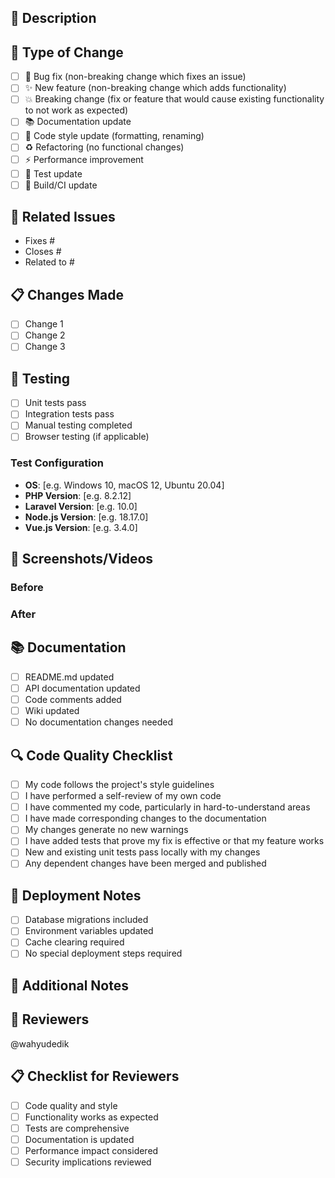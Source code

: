 ## 📝 Description
<!-- Provide a brief description of the changes in this PR -->

## 🎯 Type of Change
<!-- Mark the relevant option with an "x" -->
- [ ] 🐛 Bug fix (non-breaking change which fixes an issue)
- [ ] ✨ New feature (non-breaking change which adds functionality)
- [ ] 💥 Breaking change (fix or feature that would cause existing functionality to not work as expected)
- [ ] 📚 Documentation update
- [ ] 🎨 Code style update (formatting, renaming)
- [ ] ♻️ Refactoring (no functional changes)
- [ ] ⚡ Performance improvement
- [ ] 🧪 Test update
- [ ] 🔧 Build/CI update

## 🔗 Related Issues
<!-- Link any related issues using "Fixes #123", "Closes #123", or "Related to #123" -->
- Fixes #
- Closes #
- Related to #

## 📋 Changes Made
<!-- List the main changes made in this PR -->
- [ ] Change 1
- [ ] Change 2
- [ ] Change 3

## 🧪 Testing
<!-- Describe the tests you ran to verify your changes -->
- [ ] Unit tests pass
- [ ] Integration tests pass
- [ ] Manual testing completed
- [ ] Browser testing (if applicable)

### Test Configuration
- **OS**: [e.g. Windows 10, macOS 12, Ubuntu 20.04]
- **PHP Version**: [e.g. 8.2.12]
- **Laravel Version**: [e.g. 10.0]
- **Node.js Version**: [e.g. 18.17.0]
- **Vue.js Version**: [e.g. 3.4.0]

## 📸 Screenshots/Videos
<!-- If applicable, add screenshots or videos to help explain your changes -->

### Before
<!-- Screenshot of the UI before your changes -->

### After
<!-- Screenshot of the UI after your changes -->

## 📚 Documentation
<!-- List any documentation updates needed -->
- [ ] README.md updated
- [ ] API documentation updated
- [ ] Code comments added
- [ ] Wiki updated
- [ ] No documentation changes needed

## 🔍 Code Quality Checklist
- [ ] My code follows the project's style guidelines
- [ ] I have performed a self-review of my own code
- [ ] I have commented my code, particularly in hard-to-understand areas
- [ ] I have made corresponding changes to the documentation
- [ ] My changes generate no new warnings
- [ ] I have added tests that prove my fix is effective or that my feature works
- [ ] New and existing unit tests pass locally with my changes
- [ ] Any dependent changes have been merged and published

## 🚀 Deployment Notes
<!-- Any special deployment considerations -->
- [ ] Database migrations included
- [ ] Environment variables updated
- [ ] Cache clearing required
- [ ] No special deployment steps required

## 📝 Additional Notes
<!-- Any additional information that reviewers should know -->

## 🎯 Reviewers
<!-- Tag specific reviewers if needed -->
@wahyudedik

## 📋 Checklist for Reviewers
- [ ] Code quality and style
- [ ] Functionality works as expected
- [ ] Tests are comprehensive
- [ ] Documentation is updated
- [ ] Performance impact considered
- [ ] Security implications reviewed
